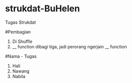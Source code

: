 # strukdat-BuHelen
Tugas Strukdat

#Pembagian
1. Di Shuffle
2. __ function dibagi tiga, jadi perorang ngerjain __ function

#Nama - Tugas
1. Hali
2. Nawang
3. Nabila 
